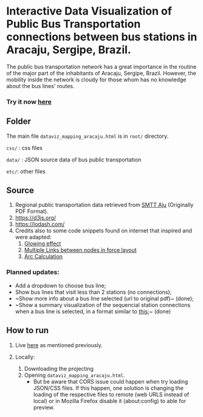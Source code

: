 # Interactive Data Visualization of Public Bus Transportation connections between bus stations in Aracaju, Sergipe, Brazil.

The public bus transportation network has a great importance in the routine of the major part of the inhabitants of Aracaju, Sergipe, Brazil. However, the mobility inside the network is cloudy for those whom has no knowledge about the bus lines' routes.

<a name="tryit"></a>
### Try it now [here](https://bl.ocks.org/brunocabral/raw/828ed927fdfe83a6b64dbd9dee34ead4/9bbd0d11caf844b5478a07ece1d2f19a1898f7dc/)

## Folder

The main file `dataviz_mapping_aracaju.html` is in `root/` directory.

`css/` : css files 

`data/` : JSON source data of bus public transportation

`etc/`: other files


## Source
   1. Regional public transportation data retrieved from [SMTT Aju](http://www.smttaju.com.br/smtt/transporte/itinerario-e-horario-dos-onibus) (Originally PDF Format).
   2. https://d3js.org/
   3. https://lodash.com/
   4. Credits also to some code snippets found on internet that inspired and were adapted:
      1. [Glowing effect](https://www.visualcinnamon.com/2016/06/glow-filter-d3-visualization.html)
      2. [ Multiple Links between nodes in force layout](http://bl.ocks.org/thomasdobber/9b78824119136778052f64a967c070e0) 
      3. [Arc Calculation](https://stackoverflow.com/questions/11368339/drawing-multiple-edges-between-two-nodes-with-d3)

### Planned updates:
- Add a dropdown to choose bus line;
- Show bus lines that visit less than 2 stations (no connections);
- ~Show more info about a bus line selected (url to original pdf)~ (done);
- ~Show a summary visualization of the sequencial station connections when a bus line is selected, in a format similar to [this](https://image.winudf.com/v2/image/YmUuc3RpYl9zY3JlZW5zaG90c18xXzVlODFhMzk/screen-1.jpg?fakeurl=1&type=.jpg);~ (done) 


## How to run

1. Live [here](#tryit) as mentioned previously.

2. Locally: 
   1. Downloading the projecting 
   2. Opening `dataviz_mapping_aracaju.html`.  
       - But be aware that CORS issue could happen when try loading JSON/CSS files. If this happen, one solution is changing the loading  of the respective files to remote (web URLS instead of local) or in Mozilla Firefox disable it (about:config) to able for preview. 

